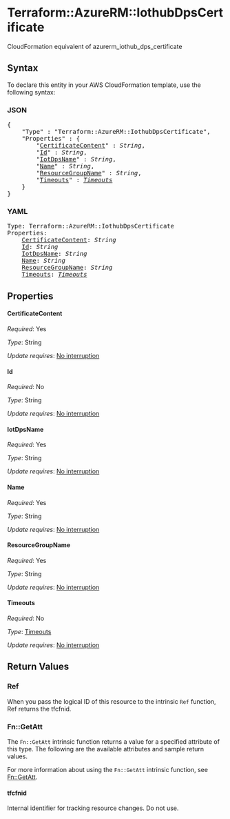 # Terraform::AzureRM::IothubDpsCertificate

CloudFormation equivalent of azurerm_iothub_dps_certificate

## Syntax

To declare this entity in your AWS CloudFormation template, use the following syntax:

### JSON

<pre>
{
    "Type" : "Terraform::AzureRM::IothubDpsCertificate",
    "Properties" : {
        "<a href="#certificatecontent" title="CertificateContent">CertificateContent</a>" : <i>String</i>,
        "<a href="#id" title="Id">Id</a>" : <i>String</i>,
        "<a href="#iotdpsname" title="IotDpsName">IotDpsName</a>" : <i>String</i>,
        "<a href="#name" title="Name">Name</a>" : <i>String</i>,
        "<a href="#resourcegroupname" title="ResourceGroupName">ResourceGroupName</a>" : <i>String</i>,
        "<a href="#timeouts" title="Timeouts">Timeouts</a>" : <i><a href="timeouts.md">Timeouts</a></i>
    }
}
</pre>

### YAML

<pre>
Type: Terraform::AzureRM::IothubDpsCertificate
Properties:
    <a href="#certificatecontent" title="CertificateContent">CertificateContent</a>: <i>String</i>
    <a href="#id" title="Id">Id</a>: <i>String</i>
    <a href="#iotdpsname" title="IotDpsName">IotDpsName</a>: <i>String</i>
    <a href="#name" title="Name">Name</a>: <i>String</i>
    <a href="#resourcegroupname" title="ResourceGroupName">ResourceGroupName</a>: <i>String</i>
    <a href="#timeouts" title="Timeouts">Timeouts</a>: <i><a href="timeouts.md">Timeouts</a></i>
</pre>

## Properties

#### CertificateContent

_Required_: Yes

_Type_: String

_Update requires_: [No interruption](https://docs.aws.amazon.com/AWSCloudFormation/latest/UserGuide/using-cfn-updating-stacks-update-behaviors.html#update-no-interrupt)

#### Id

_Required_: No

_Type_: String

_Update requires_: [No interruption](https://docs.aws.amazon.com/AWSCloudFormation/latest/UserGuide/using-cfn-updating-stacks-update-behaviors.html#update-no-interrupt)

#### IotDpsName

_Required_: Yes

_Type_: String

_Update requires_: [No interruption](https://docs.aws.amazon.com/AWSCloudFormation/latest/UserGuide/using-cfn-updating-stacks-update-behaviors.html#update-no-interrupt)

#### Name

_Required_: Yes

_Type_: String

_Update requires_: [No interruption](https://docs.aws.amazon.com/AWSCloudFormation/latest/UserGuide/using-cfn-updating-stacks-update-behaviors.html#update-no-interrupt)

#### ResourceGroupName

_Required_: Yes

_Type_: String

_Update requires_: [No interruption](https://docs.aws.amazon.com/AWSCloudFormation/latest/UserGuide/using-cfn-updating-stacks-update-behaviors.html#update-no-interrupt)

#### Timeouts

_Required_: No

_Type_: <a href="timeouts.md">Timeouts</a>

_Update requires_: [No interruption](https://docs.aws.amazon.com/AWSCloudFormation/latest/UserGuide/using-cfn-updating-stacks-update-behaviors.html#update-no-interrupt)

## Return Values

### Ref

When you pass the logical ID of this resource to the intrinsic `Ref` function, Ref returns the tfcfnid.

### Fn::GetAtt

The `Fn::GetAtt` intrinsic function returns a value for a specified attribute of this type. The following are the available attributes and sample return values.

For more information about using the `Fn::GetAtt` intrinsic function, see [Fn::GetAtt](https://docs.aws.amazon.com/AWSCloudFormation/latest/UserGuide/intrinsic-function-reference-getatt.html).

#### tfcfnid

Internal identifier for tracking resource changes. Do not use.

